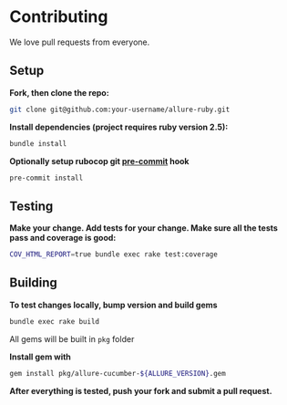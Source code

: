# Contributing

We love pull requests from everyone.

## Setup

**Fork, then clone the repo:**

```bash
git clone git@github.com:your-username/allure-ruby.git
```

**Install dependencies (project requires ruby version 2.5):**

```bash
bundle install
```

**Optionally setup rubocop git [pre-commit](https://pre-commit.com) hook**

```bash
pre-commit install
```

## Testing

**Make your change. Add tests for your change. Make sure all the tests pass and coverage is good:**

```bash
COV_HTML_REPORT=true bundle exec rake test:coverage
```

## Building

**To test changes locally, bump version and build gems**

```bash
bundle exec rake build
```

All gems will be built in `pkg` folder

**Install gem with**

```bash
gem install pkg/allure-cucumber-${ALLURE_VERSION}.gem
```

**After everything is tested, push your fork and submit a pull request.**
